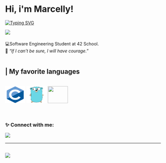 # Hi, i'm Marcelly!
<a href="https://git.io/typing-svg"><img src="https://readme-typing-svg.demolab.com?font=Fira+Code&pause=100&color=48E2F7&width=445&height=60&lines=Software+developer;Quality+Assurance" alt="Typing SVG" /></a>

<img height="170" src="https://user-images.githubusercontent.com/74038190/226190894-18e959ba-d458-4a94-ac44-790190f2a947.gif" >
<br>

<br>
  💻Software Engineering Student at 42 School.<br>
  💭 <em>“If I can't be sure, I will have courage.”</em><br>
<br>
<!--<a href="#" target="_blank"><img height="50" width="60" src="https://media.tenor.com/hD56X-Q5AzMAAAAi/gopher-shaking.gif" /></a>
<br> -->
  
## | My favorite languages
<br>

<div>
<a href="#" target="_blank"><img height="55" width="65" src="https://github.com/devicons/devicon/blob/master/icons/c/c-original.svg" /></a>
<a href="#" target="_blank"><img height="55" width="65" src="https://raw.githubusercontent.com/devicons/devicon/ca28c779441053191ff11710fe24a9e6c23690d6/icons/go/go-original.svg" /></a>
<a href="#" target="_blank"><img height="55" width="65" src="https://cdn.jsdelivr.net/gh/devicons/devicon/icons/java/java-original.svg" /></a>
<!-- <a href="#" target="_blank"><img height="50" width="60" src="" /></a> -->

</div>
<br><br>

### ✨ Connect with me:
<a href="https://www.linkedin.com/in/marcelly-gomes-24bbb8245/"/> <img src="https://user-images.githubusercontent.com/74038190/235294012-0a55e343-37ad-4b0f-924f-c8431d9d2483.gif" width="100">

 <hr>
 <br>
 <a href="https://visitcount.itsvg.in">
  <img src="https://visitcount.itsvg.in/api?id=Cellygomesz&label=Profile%20Views&color=0&icon=4&pretty=true" />
</a>

